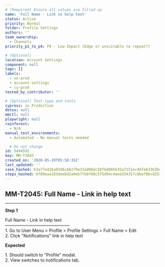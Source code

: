 ```yaml
---
# (Required) Ensure all values are filled up
name: 'Full Name - Link in help text'
status: Active
priority: Normal
folder: Profile Settings
authors: ''
team_ownership:
  - Channels
priority_p1_to_p4: P4 - Low-Impact (Edge or unsuitable to repeat?)

# (Optional)
location: Account Settings
component: null
tags: []
labels:
  - se-prod
  - account-settings
  - cy-prod
tested_by_contributor: ''

# (Optional) Test type and tools
cypress: in Production
detox: null
mmctl: null
playwright: null
rainforest:
  - N/A
manual_test_environments:
  - Automated - No manual tests needed

  # Do not change
id: 5444592
key: MM-T2045
created_on: '2020-05-20T05:50:35Z'
last_updated: ''
case_hashed: b3a77a426a03d6cb6279e33a096dc50fbd885635a7151ec46feb3363be274b5f0a2188dc9665afa99d98e986cfc4f70d
steps_hashed: 6f09eaa183dee8d2a9eb77bbf68c575d94c4aed334357c8baf0bcd2532449e816ac584e839ffd94461db85228e069af6
---
```


<!-- (Auto-generated) Based on frontmatter's "key" and "name" -->

## MM-T2045: Full Name - Link in help text

---

**Step 1**

Full Name - Link in help text\
———————————————\
1\. Go to User Menu > Profile > Profile Settings > Full Name > Edit\
2\. Click "Notifications" link in help text

**Expected**

1\. Should switch to "Profile" modal.\
2\. View switches to notifications tab.
